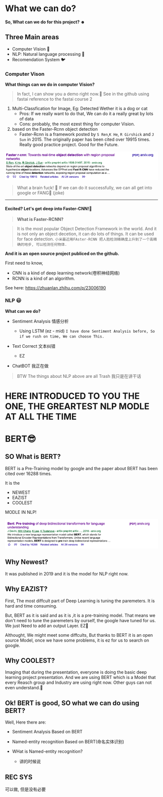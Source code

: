 # What we can do? 

**So, What can we do for this project? ☻**

## Three Main areas

- Computer Vision 🐤
- NLP: Natural language processing 🐧
- Recomendation System 🐦

### Computer Vison

**What things can we do in computer Vision?**

> In fact, I can show you a demo right now.🤡
See in the github using fastai reference to the fastai course 2

1. Multi-Classfication for Image, Eg: Detected Wether it is a dog or cat
   - Pros: If we really want to do that, We can do it a really great by lots of data
   - Cons: probably, the most ezest thing for computer Vision. 
2. based on the Faster-Rcnn object detection
    - Faster-Rcnn is a framework posted by `S Ren`,`K He`, `R Girshick` and `J Sun` in 2015. The originally paper has been cited over 19915 times. Really good practice project. Good for the Future.

![image](./image/fastRcnn.png)

> What a brain fuck! 🙊 
> If we can do it successfully, we can all get into google or FANG🐣  (joke)

-------

#### Excited? Let's get deep into Faster-CNN!🦉

> **What is Faster-RCNN?**

> It is the most popular Object Detection Framework in the world. And it is not only an object decetion, it can do lots of things. It can be used for face detection. `小米最近用FAster-RCNN 把人脸检测精确度上升到了一个高精确的地步, 可以检测任何物体.` 

**And it is an open source project publiced on the github.**

First need to know,
- CNN is a kind of deep learning network(卷积神经网络)
- RCNN is a kind of an algorithm.

See here: https://zhuanlan.zhihu.com/p/23006190


### NLP 😃

**What can we do?**

- Sentiment Analysis 情感分析
    - Using LSTM (ez - mid)
`I have done Sentiment Analysis before, So if we rush on time, We can choose This.`


- Text Correct 文本纠错
  - EZ
  
- ChatBOT 我正在做

> BTW
> The things about NLP above are all Trash
> 我只是在讲干话

# HERE INTRODUCED TO YOU THE ONE, THE GREARTEST NLP MODLE AT ALL THE TIME 

# BERT😎

## SO What is BERT? 
BERT is a Pre-Training model by google and the paper about BERT has been cited over 16288 times.

It is the 
- NEWEST 
- EAZIST 
- COOLEST 

MODLE IN NLP! 

![image](image/BERT.png)

## Why Newest?

It was published in 2019 and it is the model for NLP right now.

## Why EAZIST?

First, The most diffcult part of Deep Learning is tuning the paremeters. It is hard and time consuming.

But, BERT as it is said and as it is ,it is a pre-training model. That means we don't need to tune the paremeters by ourself, the google have tuned for us. We just Need to add an output Layer. EZ🤩

Althought, We might meet some diffcults, But thanks to BERT it is an open source Model, once we have some problems, it is ez for us to search on google. 

## Why COOLEST?
Imaging that during the presentation, everyone is doing the basic deep learning project presentation. And we are using BERT which is a Model that every Reasch group and Industry are using right now. Other guys can not even understand.🧐




## Ok! BERT is good, SO what we can do using BERT?

Well, Here there are:

- Sentiment Analysis Based on BERT
  
- Named-entity recognition Based on BERT(命名实体识别)

 - WHat is Named-entity recognition?
   - 讲的时候说


## REC SYS

可以做, 但是没有必要




   




